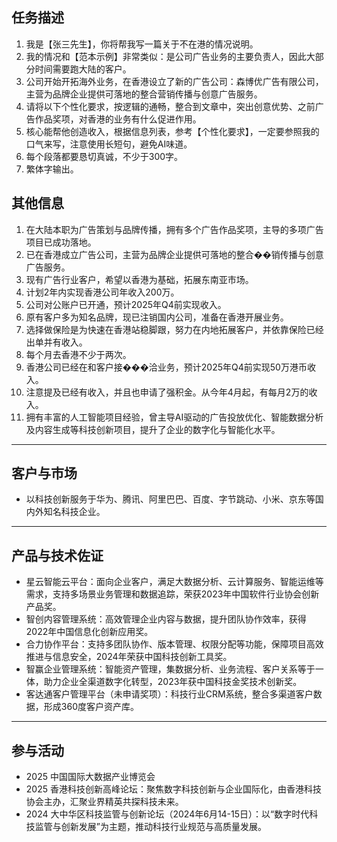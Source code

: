 ## 任务描述
1. 我是【张三先生】，你将帮我写一篇关于不在港的情况说明。
2. 我的情况和【范本示例】非常类似：是公司广告业务的主要负责人，因此大部分时间需要跑大陆的客户。
3. 公司开始开拓海外业务，在香港设立了新的广告公司：森博优广告有限公司，主营为品牌企业提供可落地的整合营销传播与创意广告服务。
4. 请将以下个性化要求，按逻辑的通畅，整合到文章中，突出创意优势、之前广告作品奖项，对香港的业务有什么促进作用。
5. 核心能帮他创造收入，根据信息列表，参考【个性化要求】，一定要参照我的口气来写，注意使用长短句，避免AI味道。
6. 每个段落都要恳切真诚，不少于300字。
7. 繁体字输出。

## 其他信息

1. 在大陆本职为广告策划与品牌传播，拥有多个广告作品奖项，主导的多项广告项目已成功落地。
2. 已在香港成立广告公司，主营为品牌企业提供可落地的整合��销传播与创意广告服务。
3. 现有广告行业客户，希望以香港为基础，拓展东南亚市场。
4. 计划2年内实现香港公司年收入200万。
5. 公司对公账户已开通，预计2025年Q4前实现收入。
6. 原有客户多为知名品牌，现已注销国内公司，准备在香港开展业务。
7. 选择做保险是为快速在香港站稳脚跟，努力在内地拓展客户，并依靠保险已经出单并有收入。
8. 每个月去香港不少于两次。
9. 香港公司已经在和客户接���洽业务，预计2025年Q4前实现50万港币收入。
10. 注意提及已经有收入，并且也申请了强积金。从今年4月起，有每月2万的收入。
11. 拥有丰富的人工智能项目经验，曾主导AI驱动的广告投放优化、智能数据分析及内容生成等科技创新项目，提升了企业的数字化与智能化水平。

---

## 客户与市场

- 以科技创新服务于华为、腾讯、阿里巴巴、百度、字节跳动、小米、京东等国内外知名科技企业。

---

## 产品与技术佐证

- 星云智能云平台：面向企业客户，满足大数据分析、云计算服务、智能运维等需求，支持多场景业务管理和数据追踪，荣获2023年中国软件行业协会创新产品奖。
- 智创内容管理系统：高效管理企业内容与数据，提升团队协作效率，获得2022年中国信息化创新应用奖。
- 合力协作平台：支持多团队协作、版本管理、权限分配等功能，保障项目高效推进与信息安全，2024年荣获中国科技创新工具奖。
- 智赢企业管理系统：智能资产管理，集数据分析、业务流程、客户关系等于一体，助力企业全渠道数字化转型，2023年获中国科技金奖技术创新奖。
- 客达通客户管理平台（未申请奖项）：科技行业CRM系统，整合多渠道客户数据，形成360度客户资产库。

---

## 参与活动

- 2025 中国国际大数据产业博览会
- 2025 香港科技创新高峰论坛：聚焦数字科技创新与企业国际化，由香港科技协会主办，汇聚业界精英共探科技未来。
- 2024 大中华区科技监管与创新论坛（2024年6月14-15日）：以“数字时代科技监管与创新发展”为主题，推动科技行业规范与高质量发展。
